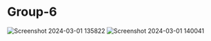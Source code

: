 # Group-6
![Screenshot 2024-03-01 135822](https://github.com/Gabriel1034/Group-6/assets/157204846/51336629-568e-48fa-b45c-73fc54a5759b)
![Screenshot 2024-03-01 140041](https://github.com/Gabriel1034/Group-6/assets/157204846/08ce46a2-deda-4809-a388-c478eb4c9937)

